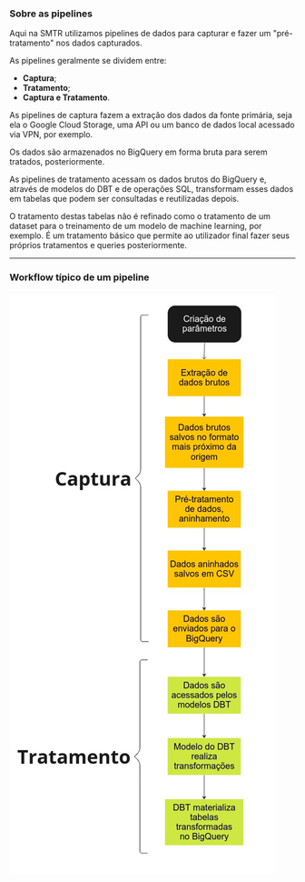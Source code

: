 ### Sobre as pipelines

Aqui na SMTR utilizamos pipelines de dados para capturar e fazer um "pré-tratamento" nos dados capturados.

As pipelines geralmente se dividem entre:
- **Captura**;
- **Tratamento**;
- **Captura e Tratamento**.

As pipelines de captura fazem a extração dos dados da fonte primária, seja ela o Google Cloud Storage, uma API ou um banco de dados local acessado via VPN, por exemplo.

Os dados são armazenados no BigQuery em forma bruta para serem tratados, posteriormente.

As pipelines de tratamento acessam os dados brutos do BigQuery e, através de modelos do DBT e de operações SQL, transformam esses dados em tabelas que podem ser consultadas e reutilizadas depois.

O tratamento destas tabelas não é refinado como o tratamento de um dataset para o treinamento de um modelo de machine learning, por exemplo. É um tratamento básico que permite ao utilizador final fazer seus próprios tratamentos e queries posteriormente.

---

### **Workflow típico de um pipeline**

![](img/../../img/dados_workflow_pipelines.jpg)
